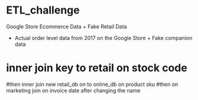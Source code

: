 # ETL_challenge

Google Store Ecommerce Data + Fake Retail Data
- Actual order level data from 2017 on the Google Store + Fake companion data

# inner join key to retail on stock code
#then inner join new retail_db on to online_db on product sku
#then on marketing join on invoice date after changing the name
